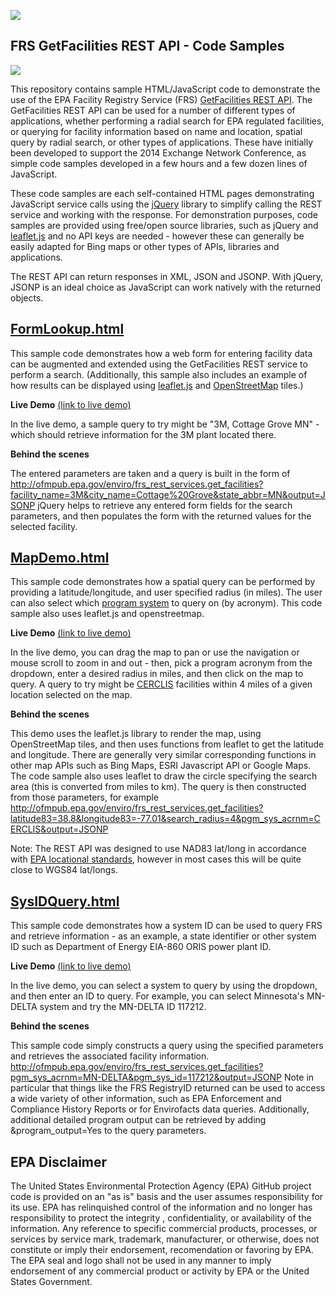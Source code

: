 ![](http://www.epa.gov/enviro/facts/img/facilityLogo.gif)
##  FRS GetFacilities REST API - Code Samples
![](http://upload.wikimedia.org/wikipedia/commons/f/ff/Air_.pollution_1.jpg)

This repository contains sample HTML/JavaScript code to demonstrate the use of the EPA Facility Registry Service (FRS) [GetFacilities REST API](http://www.epa.gov/enviro/html/fii/FRS_REST_Services.html).  The GetFacilities REST API can be used for a number of different types of applications, whether performing a radial search for EPA regulated facilities, or querying for facility information based on name and location, spatial query by radial search, or other types of applications.  These have initially been developed to support the 2014 Exchange Network Conference, as simple code samples developed in a few hours and a few dozen lines of JavaScript.

These code samples are each self-contained HTML pages demonstrating JavaScript service calls using the [jQuery](http://jquery.com/) library to simplify calling the REST service and working with the response.  For demonstration purposes, code samples are provided using free/open source libraries, such as jQuery and [leaflet.js](http://leafletjs.com/) and no API keys are needed - however these can generally be easily adapted for Bing maps or other types of APIs, libraries and applications.

The REST API can return responses in XML, JSON and JSONP.  With jQuery, JSONP is an ideal choice as JavaScript can work natively with the returned objects.

## [FormLookup.html](https://github.com/USEPA/FRS-getfacilities-samples/blob/master/FormLookup.html)
This sample code demonstrates how a web form for entering facility data can be augmented and extended using the GetFacilities REST service to perform a search.  (Additionally, this sample also includes an example of how results can be displayed using [leaflet.js](http://leafletjs.com/) and [OpenStreetMap](http://www.openstreetmap.org/) tiles.)

**Live Demo**
[(link to live demo)](http://druidsmith.github.io/demo/FormLookup.html)

In the live demo, a sample query to try might be "3M, Cottage Grove MN" - which should retrieve information for the 3M plant located there.  

**Behind the scenes**

The entered parameters are taken and a query is built in the form of http://ofmpub.epa.gov/enviro/frs_rest_services.get_facilities?facility_name=3M&city_name=Cottage%20Grove&state_abbr=MN&output=JSONP
jQuery helps to retrieve any entered form fields for the search parameters, and then populates the form with the returned values for the selected facility.

## [MapDemo.html](https://github.com/USEPA/FRS-getfacilities-samples/blob/master/MapDemo.html)

This sample code demonstrates how a spatial query can be performed by providing a latitude/longitude, and user specified radius (in miles).  The user can also select which [program system](http://www.epa.gov/enviro/html/fii/data_sources.html) to query on (by acronym).  This code sample also uses leaflet.js and openstreetmap.

**Live Demo**
[(link to live demo)](http://druidsmith.github.io/demo/MapDemo.html)

In the live demo, you can drag the map to pan or use the navigation or mouse scroll to zoom in and out - then, pick a program acronym from the dropdown, enter a desired radius in miles, and then click on the map to query.  A query to try might be [CERCLIS](http://www.epa.gov/enviro/facts/cerclis/index.html) facilities within 4 miles of a given location selected on the map.

**Behind the scenes**

This demo uses the leaflet.js library to render the map, using OpenStreetMap tiles, and then uses functions from leaflet to get the latitude and longitude.  There are generally very similar corresponding functions in other map APIs such as Bing Maps, ESRI Javascript API or Google Maps.  The code sample also uses leaflet to draw the circle specifying the search area (this is converted from miles to km).  The query is then constructed from those parameters, for example http://ofmpub.epa.gov/enviro/frs_rest_services.get_facilities?latitude83=38.8&longitude83=-77.01&search_radius=4&pgm_sys_acrnm=CERCLIS&output=JSONP

Note:  The REST API was designed to use NAD83 lat/long in accordance with [EPA locational standards](http://iaspub.epa.gov/sor_internet/registry/datastds/findadatastandard/epaapproved/latitudelongitude/LatLongStandard_08112006.pdf), however in most cases this will be quite close to WGS84 lat/longs.

## [SysIDQuery.html](https://github.com/USEPA/FRS-getfacilities-samples/blob/master/SysIDQuery.html)

This sample code demonstrates how a system ID can be used to query FRS and retrieve information - as an example, a state identifier or other system ID such as Department of Energy EIA-860 ORIS power plant ID.

**Live Demo**
[(link to live demo)](http://druidsmith.github.io/demo/SysIDQuery.html)

In the live demo, you can select a system to query by using the dropdown, and then enter an ID to query.  For example, you can select Minnesota's MN-DELTA system and try the MN-DELTA ID 117212.

**Behind the scenes**

This sample code simply constructs a query using the specified parameters and retrieves the associated facility information.  
http://ofmpub.epa.gov/enviro/frs_rest_services.get_facilities?pgm_sys_acrnm=MN-DELTA&pgm_sys_id=117212&output=JSONP
Note in particular that things like the FRS RegistryID returned can be used to access a wide variety of other information, such as EPA Enforcement and Compliance History Reports or for Envirofacts data queries.
Additionally, additional detailed program output can be retrieved by adding &program_output=Yes to the query parameters.

## EPA Disclaimer
The United States Environmental Protection Agency (EPA) GitHub project code is provided on an "as is" basis and the user assumes responsibility for its use. EPA has relinquished control of the information and no longer has responsibility to protect the integrity , confidentiality, or availability of the information. Any reference to specific commercial products, processes, or services by service mark, trademark, manufacturer, or otherwise, does not constitute or imply their endorsement, recomendation or favoring by EPA. The EPA seal and logo shall not be used in any manner to imply endorsement of any commercial product or activity by EPA or the United States Government.

